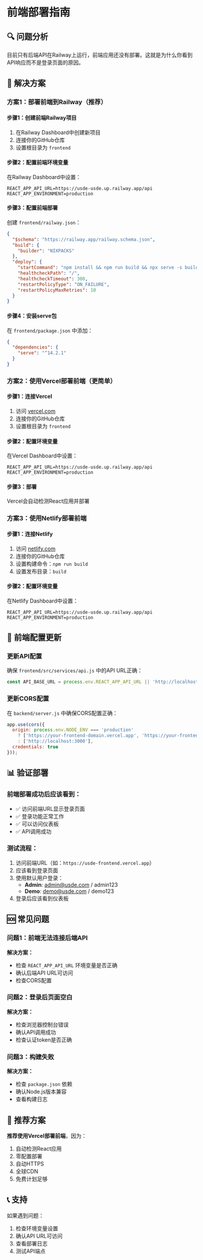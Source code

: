 # 前端部署指南

## 🔍 问题分析

目前只有后端API在Railway上运行，前端应用还没有部署。这就是为什么你看到API响应而不是登录页面的原因。

## 🚀 解决方案

### 方案1：部署前端到Railway（推荐）

#### 步骤1：创建前端Railway项目
1. 在Railway Dashboard中创建新项目
2. 连接你的GitHub仓库
3. 设置根目录为 `frontend`

#### 步骤2：配置前端环境变量
在Railway Dashboard中设置：
```env
REACT_APP_API_URL=https://usde-usde.up.railway.app/api
REACT_APP_ENVIRONMENT=production
```

#### 步骤3：配置前端部署
创建 `frontend/railway.json`：
```json
{
  "$schema": "https://railway.app/railway.schema.json",
  "build": {
    "builder": "NIXPACKS"
  },
  "deploy": {
    "startCommand": "npm install && npm run build && npx serve -s build -l 3000",
    "healthcheckPath": "/",
    "healthcheckTimeout": 300,
    "restartPolicyType": "ON_FAILURE",
    "restartPolicyMaxRetries": 10
  }
}
```

#### 步骤4：安装serve包
在 `frontend/package.json` 中添加：
```json
{
  "dependencies": {
    "serve": "^14.2.1"
  }
}
```

### 方案2：使用Vercel部署前端（更简单）

#### 步骤1：连接Vercel
1. 访问 [vercel.com](https://vercel.com)
2. 连接你的GitHub仓库
3. 设置根目录为 `frontend`

#### 步骤2：配置环境变量
在Vercel Dashboard中设置：
```env
REACT_APP_API_URL=https://usde-usde.up.railway.app/api
REACT_APP_ENVIRONMENT=production
```

#### 步骤3：部署
Vercel会自动检测React应用并部署

### 方案3：使用Netlify部署前端

#### 步骤1：连接Netlify
1. 访问 [netlify.com](https://netlify.com)
2. 连接你的GitHub仓库
3. 设置构建命令：`npm run build`
4. 设置发布目录：`build`

#### 步骤2：配置环境变量
在Netlify Dashboard中设置：
```env
REACT_APP_API_URL=https://usde-usde.up.railway.app/api
REACT_APP_ENVIRONMENT=production
```

## 🔧 前端配置更新

### 更新API配置
确保 `frontend/src/services/api.js` 中的API URL正确：
```javascript
const API_BASE_URL = process.env.REACT_APP_API_URL || 'http://localhost:5001/api';
```

### 更新CORS配置
在 `backend/server.js` 中确保CORS配置正确：
```javascript
app.use(cors({
  origin: process.env.NODE_ENV === 'production' 
    ? ['https://your-frontend-domain.vercel.app', 'https://your-frontend-domain.netlify.app'] 
    : ['http://localhost:3000'],
  credentials: true
}));
```

## 📊 验证部署

### 前端部署成功后应该看到：
- ✅ 访问前端URL显示登录页面
- ✅ 登录功能正常工作
- ✅ 可以访问仪表板
- ✅ API调用成功

### 测试流程：
1. 访问前端URL（如：`https://usde-frontend.vercel.app`）
2. 应该看到登录页面
3. 使用默认用户登录：
   - **Admin**: admin@usde.com / admin123
   - **Demo**: demo@usde.com / demo123
4. 登录后应该看到仪表板

## 🆘 常见问题

### 问题1：前端无法连接后端API
**解决方案：**
- 检查 `REACT_APP_API_URL` 环境变量是否正确
- 确认后端API URL可访问
- 检查CORS配置

### 问题2：登录后页面空白
**解决方案：**
- 检查浏览器控制台错误
- 确认API调用成功
- 检查认证token是否正确

### 问题3：构建失败
**解决方案：**
- 检查 `package.json` 依赖
- 确认Node.js版本兼容
- 查看构建日志

## 🎯 推荐方案

**推荐使用Vercel部署前端**，因为：
1. 自动检测React应用
2. 零配置部署
3. 自动HTTPS
4. 全球CDN
5. 免费计划足够

## 📞 支持

如果遇到问题：
1. 检查环境变量设置
2. 确认API URL可访问
3. 查看部署日志
4. 测试API端点 